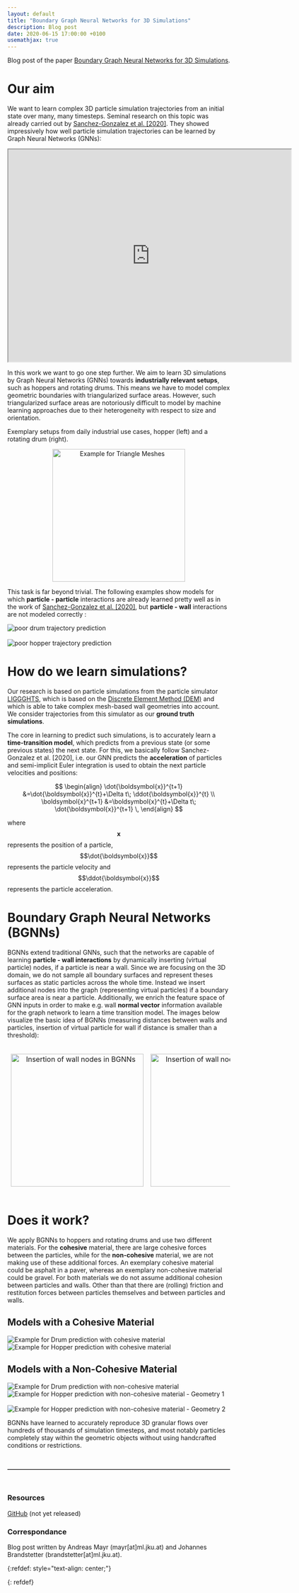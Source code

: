 ```yaml
---
layout: default
title: "Boundary Graph Neural Networks for 3D Simulations"
description: Blog post
date: 2020-06-15 17:00:00 +0100
usemathjax: true
---
```


Blog post of the paper [Boundary Graph Neural Networks for 3D Simulations][arxiv-paper].

# Our aim


We want to learn complex 3D particle simulation trajectories from an initial state over many, many timesteps.
Seminal research on this topic was already carried out by [Sanchez-Gonzalez et al. [2020]][SanchezGonzalez2020]. They showed impressively how well particle simulation
trajectories can be learned by Graph Neural Networks (GNNs):

<p align="center"> 
<iframe src="https://drive.google.com/file/d/1Udj80oklio3QIZGun2c8FSYU4hOZn0AV/preview" width="640" height="480"></iframe>
</p>

In this work we want to go one step further.
We aim to learn 3D simulations by Graph Neural Networks (GNNs) towards **industrially relevant setups**, such as hoppers and rotating drums.
This means we have to model complex geometric boundaries with triangularized surface areas.
However, such triangularized surface areas are notoriously difficult to model by machine learning approaches due to their heterogeneity with respect to size and orientation.

Exemplary setups from daily industrial use cases, hopper (left) and a rotating drum (right).

<p align="center"> 
<img src="assets/meshes.png" height="300" alt="Example for Triangle Meshes">
</p>

This task is far beyond trivial. The following examples show models for which **particle - particle** interactions are already learned pretty well as in the work of [Sanchez-Gonzalez et al. [2020]][SanchezGonzalez2020], but **particle - wall** interactions are not modeled correctly	:

![poor drum trajectory prediction](/assets/drum_coh/failure.gif)
<br>
<br>
![poor hopper trajectory prediction](/assets/hopper_coh/failure.gif)




# How do we learn simulations?

Our research is based on particle simulations from the particle simulator [LIGGGHTS][liggghts], which is based on the [Discrete Element Method (DEM)][DEM] and which is able to take complex mesh-based wall geometries into account.
We consider trajectories from this simulator as our **ground truth simulations**.

The core in learning to predict such simulations, is to accurately learn a **time-transition model**, which predicts from a previous state (or some previous states) the next state.
For this, we basically follow Sanchez-Gonzalez et al. [2020], i.e. our GNN predicts the **acceleration** of particles and semi-implicit Euler integration is used to obtain the next particle velocities and positions:


$$
\begin{align}
\dot{\boldsymbol{x}}^{t+1} &=\dot{\boldsymbol{x}}^{t}+\Delta t\; \ddot{\boldsymbol{x}}^{t} \\
\boldsymbol{x}^{t+1} &=\boldsymbol{x}^{t}+\Delta t\; \dot{\boldsymbol{x}}^{t+1} \,
\end{align}
$$

where $$\boldsymbol{x}$$ represents the position of a particle, $$\dot{\boldsymbol{x}}$$ represents the particle velocity and $$\ddot{\boldsymbol{x}}$$ represents the particle acceleration.

# Boundary Graph Neural Networks (BGNNs)

BGNNs extend traditional GNNs, such that the networks are capable of learning **particle - wall interactions** by dynamically inserting (virtual particle) nodes, if a particle is near a wall. Since we are focusing on the 3D domain, we do not sample all boundary surfaces and represent theses surfaces as static particles across the whole time. Instead  we insert additional nodes into the graph (representing virtual particles) if a boundary surface area is near a particle. Additionally, we enrich the feature space of GNN inputs in order to make e.g. wall **normal vector** information available for the graph network to learn a time transition model.
The images below visualize the basic idea of BGNNs (measuring distances between walls and particles, insertion of virtual particle for wall if distance is smaller than a threshold):

<style type="text/css">
      tr.hide_all > td {
        border-style:hidden;
      }
  }
</style>
  
<table border="0" width="100%" cellspacing="0" cellpadding="0">
<tr class="hide_all">

<td width="50%">
<p align="center"> 
<img src="assets/vars_first.png" height="300" alt="Insertion of wall nodes in BGNNs">
</p>
</td>
<td width="50%">
<p align="center"> 
<img src="assets/vars_sec.png" height="300" alt="Insertion of wall nodes in BGNNs">
</p>
</td>

</tr>
</table>


# Does it work?

We apply BGNNs to hoppers and rotating drums and use two different materials. For the **cohesive** material, there are large cohesive forces between the particles, while
for the **non-cohesive** material, we are not making use of these additional forces. An exemplary cohesive material could be asphalt in a paver, whereas an exemplary non-cohesive material could be gravel.
For both materials we do not assume additional cohesion between particles and walls.
Other than that there are (rolling) friction and restitution forces between particles themselves and between particles and walls.

## Models with a Cohesive Material

![Example for Drum prediction with cohesive material](/assets/drum_coh/anim1.gif)
<br>
![Example for Hopper prediction with cohesive material](/assets/hopper_coh/anim1.gif)

## Models with a Non-Cohesive Material

![Example for Drum prediction with non-cohesive material](/assets/drum_noncoh/anim1.gif)
<br>
![Example for Hopper prediction with non-cohesive material - Geometry 1](/assets/hopper_noncoh/anim2.gif)
<br>
<br>
![Example for Hopper prediction with non-cohesive material - Geometry 2](/assets/hopper_noncoh/anim1.gif)

BGNNs have learned to accurately reproduce 3D granular flows over hundreds of thousands of simulation timesteps,
and most notably particles completely stay within the geometric objects without using handcrafted conditions or restrictions.

<br>
<hr style="border-top: 1px solid #8c8b8b">
<br>

### Resources

[GitHub][GitHub] (not yet released)

### Correspondance

Blog post written by Andreas Mayr (mayr[at]ml.jku.at) and Johannes Brandstetter (brandstetter[at]ml.jku.at).



[arxiv-paper]: https://arxiv.org/abs/2106.11299
[SanchezGonzalez2020]: https://arxiv.org/abs/2002.09405
[liggghts]: https://doi.org/10.1504/PCFD.2012.047457
[DEM]: https://www.icevirtuallibrary.com/doi/pdf/10.1680/ege.35362.0025
[Eberly1999]: https://www.geometrictools.com/Documentation/DistancePoint3Triangle3.pdf
[GitHub]: https://github.com/ml-jku/bgnn/

{:refdef: style="text-align: center;"}



{: refdef}

